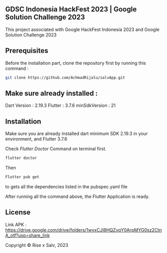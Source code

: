 ## GDSC Indonesia HackFest 2023 | Google Solution Challenge 2023

This project associated with Google HackFest Indonesia 2023 and Google Solution Challenge 2023

## Prerequisites

Before the installation part, clone the repository first by running this command :
```sh
git clone https://github.com/AchmadRijalu/salvApp.git
```

## Make sure already installed :
Dart Version : 2.19.3 
Flutter : 3.7.6 
minSdkVersion : 21

## Installation
Make sure you are already installed dart minimum SDK 2.19.3 in your environment, and Flutter 3.7.6

Check _Flutter Doctor_ Command on terminal first.

```sh
flutter doctor
```

Then
```sh
Flutter pub get
```
to gets all the dependencies listed in the pubspec.yaml file


After running all the command above, the Flutter Application is ready.


## License
Link APK : https://drive.google.com/drive/folders/1wyxCJI8HQZvqY0ArpMYG0sz2CtnA_otf?usp=share_link

Copyright © Rise x Salv, 2023
